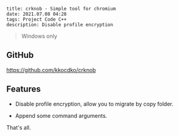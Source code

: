 ```
title: crknob - Simple tool for chromium
date: 2021.07.08 04:28
tags: Project Code C++
description: Disable profile encryption
```

> Windows only

## GitHub

<https://github.com/kkocdko/crknob>

## Features

- Disable profile encryption, allow you to migrate by copy folder.

- Append some command arguments.

That's all.
